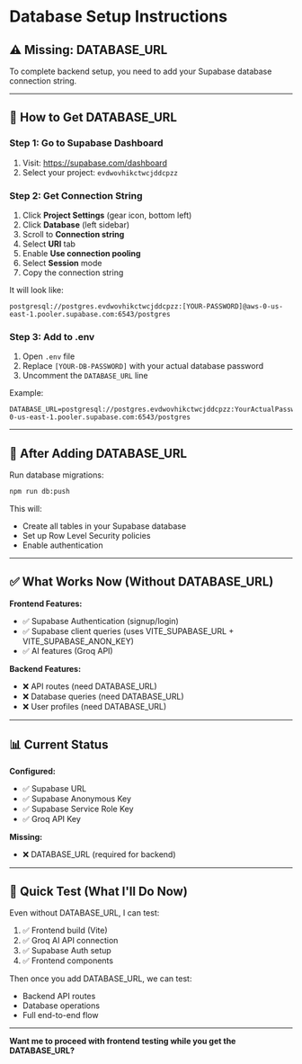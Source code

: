 # Database Setup Instructions

## ⚠️ **Missing: DATABASE_URL**

To complete backend setup, you need to add your Supabase database connection string.

---

## 📝 **How to Get DATABASE_URL**

### **Step 1: Go to Supabase Dashboard**
1. Visit: https://supabase.com/dashboard
2. Select your project: `evdwovhikctwcjddcpzz`

### **Step 2: Get Connection String**
1. Click **Project Settings** (gear icon, bottom left)
2. Click **Database** (left sidebar)
3. Scroll to **Connection string**
4. Select **URI** tab
5. Enable **Use connection pooling**
6. Select **Session** mode
7. Copy the connection string

It will look like:
```
postgresql://postgres.evdwovhikctwcjddcpzz:[YOUR-PASSWORD]@aws-0-us-east-1.pooler.supabase.com:6543/postgres
```

### **Step 3: Add to .env**
1. Open `.env` file
2. Replace `[YOUR-DB-PASSWORD]` with your actual database password
3. Uncomment the `DATABASE_URL` line

Example:
```env
DATABASE_URL=postgresql://postgres.evdwovhikctwcjddcpzz:YourActualPasswordHere@aws-0-us-east-1.pooler.supabase.com:6543/postgres
```

---

## 🔧 **After Adding DATABASE_URL**

Run database migrations:
```bash
npm run db:push
```

This will:
- Create all tables in your Supabase database
- Set up Row Level Security policies
- Enable authentication

---

## ✅ **What Works Now (Without DATABASE_URL)**

**Frontend Features:**
- ✅ Supabase Authentication (signup/login)
- ✅ Supabase client queries (uses VITE_SUPABASE_URL + VITE_SUPABASE_ANON_KEY)
- ✅ AI features (Groq API)

**Backend Features:**
- ❌ API routes (need DATABASE_URL)
- ❌ Database queries (need DATABASE_URL)
- ❌ User profiles (need DATABASE_URL)

---

## 📊 **Current Status**

**Configured:**
- ✅ Supabase URL
- ✅ Supabase Anonymous Key
- ✅ Supabase Service Role Key
- ✅ Groq API Key

**Missing:**
- ❌ DATABASE_URL (required for backend)

---

## 🚀 **Quick Test (What I'll Do Now)**

Even without DATABASE_URL, I can test:
1. ✅ Frontend build (Vite)
2. ✅ Groq AI API connection
3. ✅ Supabase Auth setup
4. ✅ Frontend components

Then once you add DATABASE_URL, we can test:
- Backend API routes
- Database operations
- Full end-to-end flow

---

**Want me to proceed with frontend testing while you get the DATABASE_URL?**
